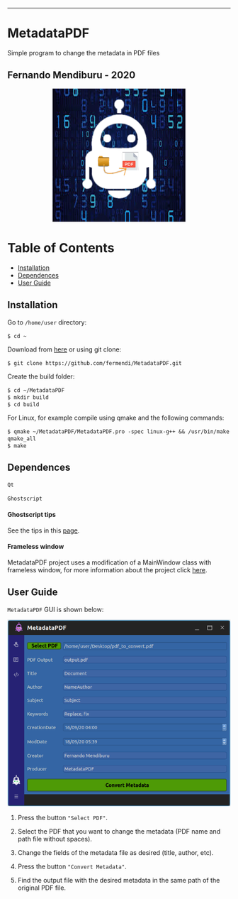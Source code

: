 -------------------------------------------------------------
# MetadataPDF
Simple program to change the metadata in PDF files

Fernando Mendiburu - 2020
-------------------------------------------------------------

<p align="center">
  <img src="./resources/logo/logo.png" alt="Size Limit CLI" width="300">
</p>

# Table of Contents

- [Installation](#installation)
- [Dependences](#Dependences)
- [User Guide](#User-Guide)

## Installation

Go to `/home/user` directory:

```
$ cd ~
```

Download from [here](https://github.com/fermendi/MetadataPDF/archive/master.zip) or using git clone:

```
$ git clone https://github.com/fermendi/MetadataPDF.git
```

Create the build folder:

```
$ cd ~/MetadataPDF
$ mkdir build
$ cd build
```

For Linux, for example compile using qmake and the following commands:

```
$ qmake ~/MetadataPDF/MetadataPDF.pro -spec linux-g++ && /usr/bin/make qmake_all
$ make
```

## Dependences

`Qt`

`Ghostscript`

#### Ghostscript tips

See the tips in this [page](http://milan.kupcevic.net/ghostscript-ps-pdf/).

#### Frameless window

MetadataPDF project uses a modification of a MainWindow class with frameless window,
for more information about the project click [here](https://github.com/Jorgen-VikingGod/Qt-Frameless-Window-DarkStyle).

## User Guide

`MetadataPDF` GUI is shown below:

<p align="center">
  <img src="./resources/gui/GUI.png" alt="Size Limit CLI" width="600">
</p>


1. Press the button `"Select PDF"`.

2. Select the PDF that you want to change the metadata (PDF name and path file without spaces).

3. Change the fields of the metadata file as desired (title, author, etc).

4. Press the button `"Convert Metadata"`.

5. Find the output file with the desired metadata in the same path of the original PDF file.
